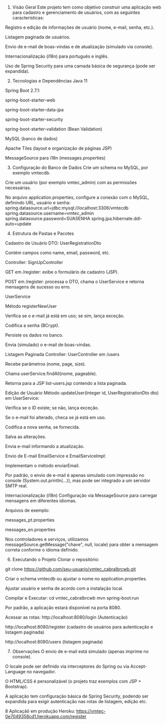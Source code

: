 1. Visão Geral
Este projeto tem como objetivo construir uma aplicação web para cadastro e gerenciamento de usuários, com as seguintes características:

Registro e edição de informações de usuário (nome, e-mail, senha, etc.).

Listagem paginada de usuários.

Envio de e-mail de boas-vindas e de atualização (simulado via console).

Internacionalização (i18n) para português e inglês.

Uso de Spring Security para uma camada básica de segurança (pode ser expandida).

2. Tecnologias e Dependências
Java 11

Spring Boot 2.7.1:

spring-boot-starter-web

spring-boot-starter-data-jpa

spring-boot-starter-security

spring-boot-starter-validation (Bean Validation)

MySQL (banco de dados)

Apache Tiles (layout e organização de páginas JSP)

MessageSource para i18n (messages.properties)

3. Configuração do Banco de Dados
Crie um schema no MySQL, por exemplo vmtecdb.

Crie um usuário (por exemplo vmtec_admin) com as permissões necessárias.

No arquivo application.properties, configure a conexão com o MySQL, definindo URL, usuário e senha:
spring.datasource.url=jdbc:mysql://localhost:3306/vmtecdb
spring.datasource.username=vmtec_admin
spring.datasource.password=SUASENHA
spring.jpa.hibernate.ddl-auto=update


4. Estrutura de Pastas e Pacotes

Cadastro de Usuário
DTO: UserRegistrationDto

Contém campos como name, email, password, etc.

Controller: SignUpController

GET em /register: exibe o formulário de cadastro (JSP).

POST em /register: processa o DTO, chama o UserService e retorna mensagens de sucesso ou erro.

UserService

Método registerNewUser

Verifica se o e-mail já está em uso; se sim, lança exceção.

Codifica a senha (BCrypt).

Persiste os dados no banco.

Envia (simulado) o e-mail de boas-vindas.

Listagem Paginada
Controller: UserController em /users

Recebe parâmetros (nome, page, size).

Chama userService.findAll(nome, pageable).

Retorna para a JSP list-users.jsp contendo a lista paginada.

Edição de Usuário
Método updateUser(Integer id, UserRegistrationDto dto) em UserService:

Verifica se o ID existe; se não, lança exceção.

Se o e-mail foi alterado, checa se já está em uso.

Codifica a nova senha, se fornecida.

Salva as alterações.

Envia e-mail informando a atualização.

Envio de E-mail
EmailService e EmailServiceImpl:

Implementam o método enviarEmail.

Por padrão, o envio de e-mail é apenas simulado com impressão no console (System.out.println(...)), mas pode ser integrado a um servidor SMTP real.

Internacionalização (i18n)
Configuração via MessageSource para carregar mensagens em diferentes idiomas.

Arquivos de exemplo:

messages_pt.properties

messages_en.properties

Nos controladores e serviços, utilizamos messageSource.getMessage("chave", null, locale) para obter a mensagem correta conforme o idioma definido.

6. Executando o Projeto
Clonar o repositório:

git clone https://github.com/seu-usuario/vmtec_cabralbrcwb.git


Criar o schema vmtecdb ou ajustar o nome no application.properties.

Ajustar usuário e senha de acordo com a instalação local.

Compilar e Executar:
cd vmtec_cabralbrcwb
mvn spring-boot:run

Por padrão, a aplicação estará disponível na porta 8080.

Acessar as rotas:
http://localhost:8080/login    (Autenticação)

http://localhost:8080/register (cadastro de usuários para autenticação e listagem paginada)

http://localhost:8080/users (listagem paginada)

7. Observações
O envio de e-mail está simulado (apenas imprime no console).

O locale pode ser definido via interceptores do Spring ou via Accept-Language no navegador.

O HTML/CSS é personalizável (o projeto traz exemplos com JSP + Bootstrap).

A aplicação tem configuração básica de Spring Security, podendo ser expandida para exigir autenticação nas rotas de listagem, edição etc.


8 Aplicaçãõ em produção Heroku: https://vmtec-0e7049358cd1.herokuapp.com/register
